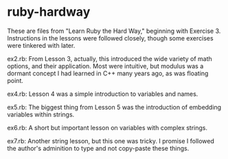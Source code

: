 # ruby-hardway
These are files from "Learn Ruby the Hard Way," beginning with Exercise 3. Instructions in the lessons were followed closely, though some exercises were tinkered with later.

ex2.rb: From Lesson 3, actually, this introduced the wide variety of math options, and their application. Most were intuitive, but modulus was a dormant concept I had learned in C++ many years ago, as was floating point.

ex4.rb: Lesson 4 was a simple introduction to variables and names.

ex5.rb: The biggest thing from Lesson 5 was the introduction of embedding variables within strings.

ex6.rb: A short but important lesson on variables with complex strings. 

ex7.rb: Another string lesson, but this one was tricky. I promise I followed the author's adminition to type and not copy-paste these things.

